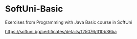 # SoftUni-Basic
Exercises from Programming with Java Basic course in SoftUni


https://softuni.bg/certificates/details/125076/310b36ba
